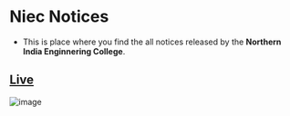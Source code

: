 # Niec Notices
- This is place where you find the all notices released by the **Northern India Enginnering College**.

## [Live](https://niec.up.railway.app/)

![image](https://user-images.githubusercontent.com/86917304/186363236-54b4139b-8d5b-4f30-be96-54f9ea2fa503.png)

